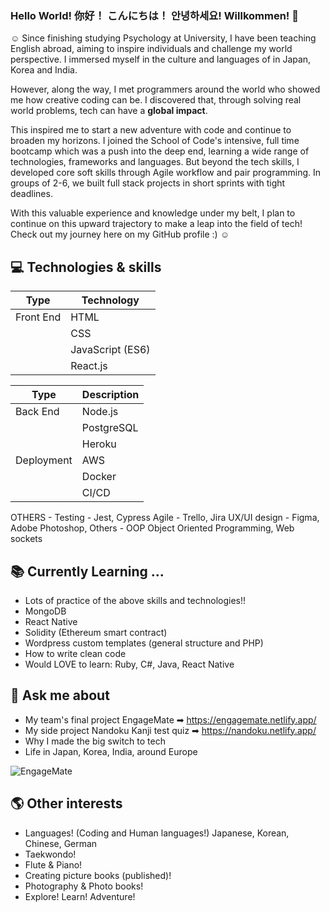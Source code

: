 ### Hello World! 你好！ こんにちは！ 안녕하세요! Willkommen! 👋

☺ Since finishing studying Psychology at University, I have been teaching English abroad, aiming to inspire individuals and challenge my world perspective.
I immersed myself in the culture and languages of in Japan, Korea and India. 

However, along the way, I met programmers around the world who showed me how creative coding can be. 
I discovered that, through solving real world problems, tech can have a **global impact**.

This inspired me to start a new adventure with code and continue to broaden my horizons. I joined the School of Code's intensive, full time bootcamp which was a push into the deep end, learning a wide range of technologies, frameworks and languages. But beyond the tech skills, I developed core soft skills through Agile workflow and pair programming. In groups of 2-6, we built full stack projects in short sprints with tight deadlines. 

With this valuable experience and knowledge under my belt, I plan to continue on this upward trajectory to make a leap into the field of tech!
Check out my journey here on my GitHub profile :) ☺


## 💻 Technologies & skills

| Type | Technology |             
| ----------- | ----------- | 
| Front End | HTML |   
|          | CSS |    
|          | JavaScript (ES6)|  
|          | React.js |    


| Type | Description |
| ----------- | ----------- |
  | Back End | Node.js |
|            | PostgreSQL| 
|            |   Heroku  | 
| Deployment |   AWS  | 
|            |   Docker  | 
|            |   CI/CD  | 

OTHERS - 
Testing - Jest, Cypress
Agile - Trello, Jira
UX/UI design - Figma, Adobe Photoshop, 
Others - OOP Object Oriented Programming, Web sockets


## 📚 Currently Learning ...
- Lots of practice of the above skills and technologies!!
- MongoDB
- React Native
- Solidity (Ethereum smart contract)
- Wordpress custom templates (general structure and PHP)
- How to write clean code
- Would LOVE to learn: Ruby, C#, Java, React Native

## 💬 Ask me about 
- My team's final project EngageMate ➡ https://engagemate.netlify.app/ 
- My side project Nandoku Kanji test quiz ➡ https://nandoku.netlify.app/
- Why I made the big switch to tech
- Life in Japan, Korea, India, around Europe

![EngageMate](https://i.imgur.com/d6hqAmy.png?1)

## 🌎 Other interests
- Languages! (Coding and Human languages!) Japanese, Korean, Chinese, German
- Taekwondo!
- Flute & Piano!
- Creating picture books (published)!
- Photography & Photo books!
- Explore! Learn! Adventure!

<!--
**hazieon/hazieon** is a ✨ _special_ ✨ repository because its `README.md` (this file) appears on your GitHub profile.

Here are some ideas to get you started:

- 🔭 I’m currently working on ...
- 🌱 I’m currently learning ...
- 👯 I’m looking to collaborate on ...
- 🤔 I’m looking for help with ...
- 💬 Ask me about ...
- 📫 How to reach me: ...
- 😄 Pronouns: ...
- ⚡ Fun fact: ...
-->
